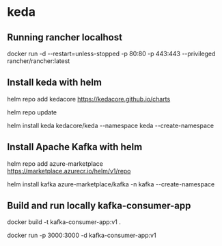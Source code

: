 # keda

## Running rancher localhost

docker run -d --restart=unless-stopped   -p 80:80 -p 443:443   --privileged   rancher/rancher:latest

## Install keda with helm

helm repo add kedacore https://kedacore.github.io/charts

helm repo update

helm install keda kedacore/keda --namespace keda --create-namespace

## Install Apache Kafka with helm

helm repo add azure-marketplace https://marketplace.azurecr.io/helm/v1/repo

helm install kafka azure-marketplace/kafka -n kafka --create-namespace
## Build and run locally kafka-consumer-app 

docker build -t kafka-consumer-app:v1 .

docker run -p 3000:3000 -d kafka-consumer-app:v1


